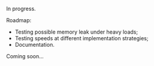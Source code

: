 In progress.

Roadmap:

  - Testing possible memory leak under heavy loads;
  - Testing speeds at different implementation strategies;
  - Documentation.


Coming soon...